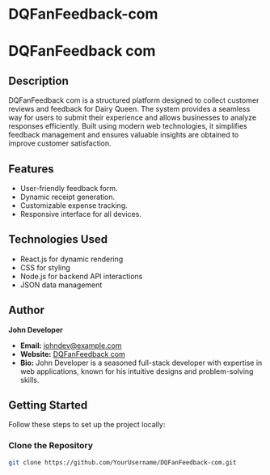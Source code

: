 # DQFanFeedback-com
# DQFanFeedback com

## Description

DQFanFeedback com is a structured platform designed to collect customer reviews and feedback for Dairy Queen. The system provides a seamless way for users to submit their experience and allows businesses to analyze responses efficiently. Built using modern web technologies, it simplifies feedback management and ensures valuable insights are obtained to improve customer satisfaction.

## Features

- User-friendly feedback form.
- Dynamic receipt generation.
- Customizable expense tracking.
- Responsive interface for all devices.

## Technologies Used

- React.js for dynamic rendering
- CSS for styling
- Node.js for backend API interactions
- JSON data management

## Author

**John Developer**  
- **Email:** johndev@example.com  
- **Website:** [DQFanFeedback com](https://www-dqfanfeedback.com)
- **Bio:** John Developer is a seasoned full-stack developer with expertise in web applications, known for his intuitive designs and problem-solving skills.

## Getting Started

Follow these steps to set up the project locally:

### Clone the Repository
```sh
git clone https://github.com/YourUsername/DQFanFeedback-com.git
